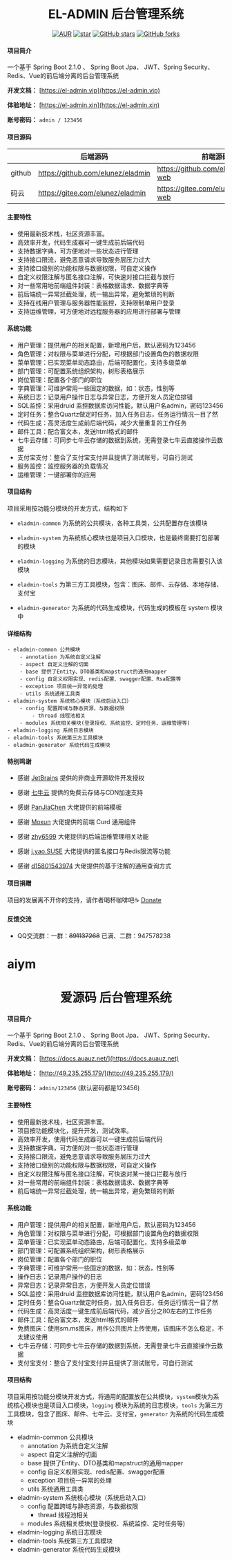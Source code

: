 <h1 style="text-align: center">EL-ADMIN 后台管理系统</h1>
<div style="text-align: center">

[![AUR](https://img.shields.io/badge/license-Apache%20License%202.0-blue.svg)](https://github.com/elunez/eladmin/blob/master/LICENSE)
[![star](https://gitee.com/elunez/eladmin/badge/star.svg?theme=white)](https://gitee.com/elunez/eladmin)
[![GitHub stars](https://img.shields.io/github/stars/elunez/eladmin.svg?style=social&label=Stars)](https://github.com/elunez/eladmin)
[![GitHub forks](https://img.shields.io/github/forks/elunez/eladmin.svg?style=social&label=Fork)](https://github.com/elunez/eladmin)

</div>

#### 项目简介
一个基于 Spring Boot 2.1.0 、 Spring Boot Jpa、 JWT、Spring Security、Redis、Vue的前后端分离的后台管理系统

**开发文档：**  [https://el-admin.vip](https://el-admin.vip)

**体验地址：**  [https://el-admin.xin](https://el-admin.xin)

**账号密码：** `admin / 123456`

#### 项目源码

|     |   后端源码  |   前端源码  |
|---  |--- | --- |
|  github   |  https://github.com/elunez/eladmin   |  https://github.com/elunez/eladmin-web   |
|  码云   |  https://gitee.com/elunez/eladmin   |  https://gitee.com/elunez/eladmin-web   |

#### 主要特性
- 使用最新技术栈，社区资源丰富。
- 高效率开发，代码生成器可一键生成前后端代码
- 支持数据字典，可方便地对一些状态进行管理
- 支持接口限流，避免恶意请求导致服务层压力过大
- 支持接口级别的功能权限与数据权限，可自定义操作
- 自定义权限注解与匿名接口注解，可快速对接口拦截与放行
- 对一些常用地前端组件封装：表格数据请求、数据字典等
- 前后端统一异常拦截处理，统一输出异常，避免繁琐的判断
- 支持在线用户管理与服务器性能监控，支持限制单用户登录
- 支持运维管理，可方便地对远程服务器的应用进行部署与管理

####  系统功能
- 用户管理：提供用户的相关配置，新增用户后，默认密码为123456
- 角色管理：对权限与菜单进行分配，可根据部门设置角色的数据权限
- 菜单管理：已实现菜单动态路由，后端可配置化，支持多级菜单
- 部门管理：可配置系统组织架构，树形表格展示
- 岗位管理：配置各个部门的职位
- 字典管理：可维护常用一些固定的数据，如：状态，性别等
- 系统日志：记录用户操作日志与异常日志，方便开发人员定位排错
- SQL监控：采用druid 监控数据库访问性能，默认用户名admin，密码123456
- 定时任务：整合Quartz做定时任务，加入任务日志，任务运行情况一目了然
- 代码生成：高灵活度生成前后端代码，减少大量重复的工作任务
- 邮件工具：配合富文本，发送html格式的邮件
- 七牛云存储：可同步七牛云存储的数据到系统，无需登录七牛云直接操作云数据
- 支付宝支付：整合了支付宝支付并且提供了测试账号，可自行测试
- 服务监控：监控服务器的负载情况
- 运维管理：一键部署你的应用

#### 项目结构
项目采用按功能分模块的开发方式，结构如下

- `eladmin-common` 为系统的公共模块，各种工具类，公共配置存在该模块

- `eladmin-system` 为系统核心模块也是项目入口模块，也是最终需要打包部署的模块

- `eladmin-logging` 为系统的日志模块，其他模块如果需要记录日志需要引入该模块

- `eladmin-tools` 为第三方工具模块，包含：图床、邮件、云存储、本地存储、支付宝

- `eladmin-generator` 为系统的代码生成模块，代码生成的模板在 system 模块中

#### 详细结构

```
- eladmin-common 公共模块
    - annotation 为系统自定义注解
    - aspect 自定义注解的切面
    - base 提供了Entity、DTO基类和mapstruct的通用mapper
    - config 自定义权限实现、redis配置、swagger配置、Rsa配置等
    - exception 项目统一异常的处理
    - utils 系统通用工具类
- eladmin-system 系统核心模块（系统启动入口）
	- config 配置跨域与静态资源，与数据权限
	    - thread 线程池相关
	- modules 系统相关模块(登录授权、系统监控、定时任务、运维管理等)
- eladmin-logging 系统日志模块
- eladmin-tools 系统第三方工具模块
- eladmin-generator 系统代码生成模块
```

#### 特别鸣谢

- 感谢 [JetBrains](https://www.jetbrains.com/) 提供的非商业开源软件开发授权

- 感谢 [七牛云](https://www.qiniu.com/) 提供的免费云存储与CDN加速支持

- 感谢 [PanJiaChen](https://github.com/PanJiaChen/vue-element-admin) 大佬提供的前端模板

- 感谢 [Moxun](https://github.com/moxun1639) 大佬提供的前端 Curd 通用组件

- 感谢 [zhy6599](https://gitee.com/zhy6599) 大佬提供的后端运维管理相关功能

- 感谢 [j.yao.SUSE](https://github.com/everhopingandwaiting) 大佬提供的匿名接口与Redis限流等功能

- 感谢 [d15801543974](https://github.com/d15801543974) 大佬提供的基于注解的通用查询方式

#### 项目捐赠
项目的发展离不开你的支持，请作者喝杯咖啡吧☕  [Donate](https://el-admin.vip/donation/)

#### 反馈交流
- QQ交流群：一群：<strike>891137268</strike> 已满、二群：947578238
# aiym
<h1 style="text-align: center">爱源码 后台管理系统</h1>

#### 项目简介
一个基于 Spring Boot 2.1.0 、 Spring Boot Jpa、 JWT、Spring Security、Redis、Vue的前后端分离的后台管理系统

**开发文档：**  [https://docs.auauz.net/](https://docs.auauz.net)

**体验地址：**  [http://49.235.255.179/](http://49.235.255.179/)

**账号密码：** `admin/123456` (默认密码都是123456)

#### 主要特性
- 使用最新技术栈，社区资源丰富。
- 项目按功能模块化，提升开发，测试效率。
- 高效率开发，使用代码生成器可以一键生成前后端代码
- 支持数据字典，可方便的对一些状态进行管理
- 支持接口限流，避免恶意请求导致服务层压力过大
- 支持接口级别的功能权限与数据权限，可自定义操作
- 自定义权限注解与匿名接口注解，可快速对某一接口拦截与放行
- 对一些常用的前端组件封装：表格数据请求、数据字典等
- 前后端统一异常拦截处理，统一输出异常，避免繁琐的判断
####  系统功能
- 用户管理：提供用户的相关配置，新增用户后，默认密码为123456
- 角色管理：对权限与菜单进行分配，可根据部门设置角色的数据权限
- 菜单管理：已实现菜单动态路由，后端可配置化，支持多级菜单
- 部门管理：可配置系统组织架构，树形表格展示
- 岗位管理：配置各个部门的职位
- 字典管理：可维护常用一些固定的数据，如：状态，性别等
- 操作日志：记录用户操作的日志
- 异常日志：记录异常日志，方便开发人员定位错误
- SQL监控：采用druid 监控数据库访问性能，默认用户名admin，密码123456
- 定时任务：整合Quartz做定时任务，加入任务日志，任务运行情况一目了然
- 代码生成：高灵活度一键生成前后端代码，减少百分之80左右的工作任务
- 邮件工具：配合富文本，发送html格式的邮件
- 免费图床：使用sm.ms图床，用作公共图片上传使用，该图床不怎么稳定，不太建议使用
- 七牛云存储：可同步七牛云存储的数据到系统，无需登录七牛云直接操作云数据
- 支付宝支付：整合了支付宝支付并且提供了测试账号，可自行测试

#### 项目结构
项目采用按功能分模块开发方式，将通用的配置放在公共模块，```system```模块为系统核心模块也是项目入口模块，```logging``` 模块为系统的日志模块，```tools``` 为第三方工具模块，包含了图床、邮件、七牛云、支付宝，```generator``` 为系统的代码生成模块

- eladmin-common 公共模块
    - annotation 为系统自定义注解
    - aspect 自定义注解的切面
    - base 提供了Entity、DTO基类和mapstruct的通用mapper
    - config 自定义权限实现、redis配置、swagger配置
    - exception 项目统一异常的处理
    - utils 系统通用工具类
- eladmin-system 系统核心模块（系统启动入口）
	- config 配置跨域与静态资源，与数据权限
	    - thread 线程池相关
	- modules 系统相关模块(登录授权、系统监控、定时任务等)
- eladmin-logging 系统日志模块
- eladmin-tools 系统第三方工具模块
- eladmin-generator 系统代码生成模块
    

